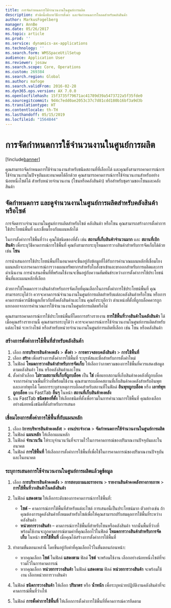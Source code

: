 ```yaml
---
title: การจัดกำหนดการใช้จำนวนงานในศูนย์การผลิต
description: หัวข้อนี้อธิบายวิธีการตั้งค่า และจัดกำหนดการโหลดสำหรับคลังสินค้า
author: MarkusFogelberg
manager: AnnBe
ms.date: 05/26/2017
ms.topic: article
ms.prod: ''
ms.service: dynamics-ax-applications
ms.technology: ''
ms.search.form: WMSSpaceUtilSetup
audience: Application User
ms.reviewer: josaw
ms.search.scope: Core, Operations
ms.custom: 269384
ms.search.region: Global
ms.author: mafoge
ms.search.validFrom: 2016-02-28
ms.dyn365.ops.version: AX 7.0.0
ms.openlocfilehash: 15f3735f79671ac41789d39a5473722a5f35fde0
ms.sourcegitcommit: 9d4c7edd0ae2053c37c7d81cdd180b16bf3a9d3b
ms.translationtype: HT
ms.contentlocale: th-TH
ms.lasthandoff: 05/15/2019
ms.locfileid: "1564844"
---
```

# <a name="schedule-load-utilization"></a>การจัดกำหนดการใช้จำนวนงานในศูนย์การผลิต

[!include[banner](../includes/banner.md)]

คุณสามารถจัดกำหนดการใช้จำนวนงานสำหรับชนิดสถานที่ที่เลือกได้ และคุณยังสามารถคาดการณ์การใช้จำนวนงานในปัจจุบันและอนาคตได้อีกด้วย คุณสามารถคาดการณ์การใช้จำนวนงานสำหรับอย่างน้อยหนึ่งไซต์ได้ สำหรับหน่วยจำนวนงาน (โซนหรือคลังสินค้า) หรือสำหรับชุดรวมของโซนและคลังสินค้า

## <a name="schedule-and-view-the-load-for-a-warehouse-or-site"></a>จัดกำหนดการ และดูจำนวนงานในศูนย์การผลิตสำหรับคลังสินค้าหรือไซต์

การจัดตารางจำนวนงานในศูนย์การผลิตสำหรับไซต์ คลังสินค้า หรือโซน คุณสามารถสร้างการตั้งค่าการใช้ประโยชน์พื้นที่ และเชื่อมโยงกับแผนหลักได้

ในการตั้งค่าการใช้พื้นที่ว่าง คุณใช้ชนิดของที่ตั้ง เช่น **สถานที่เก็บสินค้าจำนวนมาก** และ **สถานที่เบิกสินค้า** เพื่อระบุวิธีคาดการณ์การใช้พื้นที่ คุณยังสามารถระบุโหมดการวางสินค้าสำหรับการจัดเก็บได้ด้วย เช่น **โซน**

การนำเสนอการใช้ประโยชน์พื้นที่ในอนาคตจะขึ้นอยู่กับข้อมูลที่ได้รับการคำนวณแผนหลักที่เชื่อมโยง  แผนหลักจะการคาดการณ์การวางแผนทรัพยากรสำหรับใบสั่งขาเข้าและขาออกสำหรับการผลิตและการดำเนินงาน  การนำเสนอพื้นที่ที่พร้อมใช้งานจะขึ้นอยู่กับความสัมพันธ์ระหว่างการตั้งค่าการใช้ประโยชน์พื้นที่และแผนหลักที่เลือก

ด้วยการใช้โหมดการวางสินค้าสำหรับการจัดเก็บที่คุณเลือกในการตั้งค่าการใช้ประโยชน์พื้นที่ คุณสามารถระบุได้ว่า ควรจะคาดการณ์จำนวนงานในศูนย์การผลิตสำหรับแต่ละคลังสินค้าหรือโซน หรือการคาดการณ์ควรมีข้อมูลเกี่ยวกับทั้งคลังสินค้าและโซน คุณยังระบุอีกว่า ตำแหน่งที่ตั้งที่ถูกบล็อคควรถูกแยกออกจากการคำนวณการใช้จำนวนงานในศูนย์การผลิตหรือไม่

คุณสามารถคาดการณ์การใช้ประโยชน์พื้นที่โดยการสร้างรายงาน **การใช้พื้นที่วางสินค้าในคลังสินค้า** ได้ เมื่อคุณสร้างรายงานนี้ คุณสามารถระบุได้ว่า ควรจะคาดการณ์การใช้จำนวนงานในศูนย์การผลิตสำหรับแต่ละไซต์ ระหว่างไซต์ หรือสำหรับหน่วยจำนวนงานในศูนย์การผลิตที่เลือก เช่น โซน หรือคลังสินค้า

### <a name="create-a-space-utilization-setup-for-a-warehouse"></a>สร้างการตั้งค่าการใช้พื้นที่สำหรับคลังสินค้า

1. เลือก **การบริหารสินค้าคงคลัง** \> **ตั้งค่า** \> **การตรวจสอบคลังสินค้า** \> **การใช้พื้นที่**
2. เลือก **สร้าง** เพื่อสร้างการตั้งค่าการใช้พื้นที่ ระบุรหัสและชื่อสำหรับการตั้งค่าใหม่
3. ในฟิลด์ **โหมดการวางสินค้าสำหรับการจัดเก็บ** ให้เลือกว่าภาพรวมของการใช้พื้นที่ควรแสดงข้อมูลตามคลังสินค้า โซน หรือคลังสินค้าและโซน
4. ตั้งค่าตัวเลือก **ไม่รวมสถานที่เก็บที่ถูกบล็อค** เป็น **ใช่** เพื่อแยกสถานที่เก็บสินค้าคงคลังที่ถูกบล็อคจากการคำนวณพื้นที่ว่างที่พร้อมใช้งาน คุณสามารถบล็อคสถานที่เก็บสินค้าคงคลังสำหรับอินพุทและเอาท์พุทได้ โดยการระบุสาเหตุการบล็อคสำหรับสถานที่ในฟิลด์ **อินพุทถูกบล็อค** หรือ **เอาท์พุทถูกบล็อค** บน FastTab **อื่นๆ** ในหน้า **สถานที่เก็บสินค้าคงคลัง**
5. บน FastTab **ชนิดของที่ตั้ง** ให้เลือกชนิดที่ตั้งเพื่อรวมในการคำนวณการใช้พื้นที่ คุณต้องเลือกอย่างน้อยหนึ่งชนิดที่ตั้งสำหรับการเสนอ

### <a name="associate-a-space-utilization-setup-with-a-master-plan"></a>เชื่อมโยงการตั้งค่าการใช้พื้นที่กับแผนหลัก

1. เลือก **Iการบริหารสินค้าคงคลังt** \> **งานประจำงวด** \> **จัดกำหนดการใช้จำนวนงานในศูนย์การผลิต**
2. ในฟิลด์ **แผนหลัก** ให้เลือกแผนหลัก
3. ในฟิลด์ **จำนวนวัน** ให้ระบุจำนวนวันที่จะรวมไว้ในการคาดการณ์ของปริมาณงานปัจจุบันและในอนาคต
4. ในฟิลด์ **การใช้พื้นที่** ให้เลือกการตั้งค่าการใช้พื้นที่เพื่อใช้ในการคาดการณ์ของปริมาณงานปัจจุบันและในอนาคต

### <a name="specify-the-load-utilization-projection-and-view-information"></a>ระบุการเสนอการใช้จำนวนงานในศูนย์การผลิตแล้วดูข้อมูล

1. เลือก **การบริหารสินค้าคงคลัง** \> **การสอบถามและรายงาน** \> **รายงานสินค้าคงคลังทางกายภาพ** \> **การใช้พื้นที่วางสินค้าในคลังสินค้า**
2. ในฟิลด์ **แสดงตาม** ให้เลือกระดับของการคาดการณ์การใช้พื้นที่:

    - **ไซต์** – คาดการณ์การใช้พื้นที่สำหรับแต่ละไซต์ การเสนอนี้เป็นประโยชน์มาก ตัวอย่างเช่น ถ้าคุณต้องการดูคลังสินค้าทั้งหมดสำหรับไซต์เพื่อให้คุณสามารถปรับสมดุลการใช้พื้นที่ระหว่างคลังสินค้า
    - **หน่วยการวางสินค้า** – คาดการณ์การใช้พื้นที่สำหรับโซนหรือคลังสินค้า จากนั้นพื้นที่ว่างที่พร้อมใช้งานจะถูกคาดการณ์ตามค่าที่คุณเลือกไว้ในฟิลด์ **โหมดการวางสินค้าสำหรับการจัดเก็บ** ในหน้า **การใช้พื้นที่** เมื่อคุณได้สร้างการตั้งค่าการใช้พื้นที่

3. ทำตามขั้นตอนเหล่านี้ โดยขึ้นอยู่กับค่าที่คุณเลือกไว้ในขั้นตอนก่อนหน้า:

    - หากคุณเลือก **ไซต์** ในฟิลด์ **แสดงตาม** ฟิลด์ **ไซต์** จะพร้อมใช้งาน เลือกอย่างน้อยหนึ่งไซต์ที่จะรวมไว้ในการคาดการณ์
    - หากคุณเลือก **หน่วยการวางสินค้า** ในฟิลด์ **แสดงตาม** ฟิลด์ **หน่วยการวางสินค้า** จะพร้อมใช้งาน เลือกหน่วยการวางสินค้า

4. ในฟิลด์ **ชนิดการวางสินค้า** ให้เลือก **ปริมาตร** หรือ **น้ำหนัก** เพื่อระบุหน่วยปฏิบัติงานคลังสินค้าที่จะคาดการณ์พื้นที่ว่างให้
5. ในฟิลด์ **การตั้งค่าการใช้พื้นที่** ให้เลือกการตั้งค่าการใช้พื้นที่ที่คาดการณ์ควรยึดตาม
